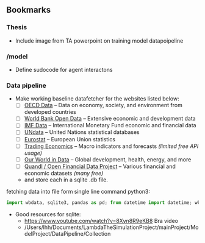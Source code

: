 ## Bookmarks

### Thesis

- Include image from TA powerpoint on training model datapoipeline

### /model

- Define sudocode for agent interactons

### Data pipeline

- Make working baseline datafetcher for the websites listed below:
  - [ ] [OECD Data](https://data.oecd.org) – Data on economy, society, and environment from developed countries
  - [ ] [World Bank Open Data](https://data.worldbank.org) – Extensive economic and development data
  - [ ] [IMF Data](https://data.imf.org) – International Monetary Fund economic and financial data
  - [ ] [UNdata](https://data.un.org) – United Nations statistical databases
  - [ ] [Eurostat](https://ec.europa.eu/eurostat) – European Union statistics
  - [ ] [Trading Economics](https://tradingeconomics.com) – Macro indicators and forecasts _(limited free API usage)_
  - [ ] [Our World in Data](https://ourworldindata.org) – Global development, health, energy, and more
  - [ ] [Quandl / Open Financial Data Project](https://www.quandl.com) – Various financial and economic datasets _(many free)_
  - and store each in a sqlite .db file.

fetching data into file form single line command python3:

```python
import wbdata, sqlite3, pandas as pd; from datetime import datetime; wbdata.get_series("NY.GDP.PCAP.CD", country="all", date=(datetime(2010,1,1), datetime(2020,1,1)), freq='Y').reset_index().dropna().to_sql("gdp_per_capita", sqlite3.connect("gdp_per_capita.db"), if_exists="replace", index=False)
```

- Good resources for sqlite:
  - https://www.youtube.com/watch?v=8Xyn8R9eKB8 Bra video
  - /Users/lhh/Documents/LambdaTheSimulationProject/mainProject/ModelProject/DataPipeline/Collection
